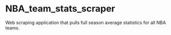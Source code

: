 # NBA_team_stats_scraper
 Web scraping application that pulls full season average statistics for all NBA teams. 
